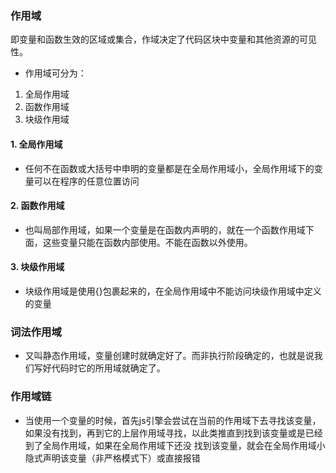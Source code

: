 ### 作用域
即变量和函数生效的区域或集合，作域决定了代码区块中变量和其他资源的可见性。
* 作用域可分为：
1. 全局作用域
2. 函数作用域
3. 块级作用域

#### 1. 全局作用域
* 任何不在函数或大括号中申明的变量都是在全局作用域小，全局作用域下的变量可以在程序的任意位置访问

#### 2. 函数作用域
* 也叫局部作用域，如果一个变量是在函数内声明的，就在一个函数作用域下面，这些变量只能在函数内部使用。不能在函数以外使用。

#### 3. 块级作用域
* 块级作用域是使用{}包裹起来的，在全局作用域中不能访问块级作用域中定义的变量

### 词法作用域
* 又叫静态作用域，变量创建时就确定好了。而非执行阶段确定的，也就是说我们写好代码时它的所用域就确定了。

### 作用域链
* 当使用一个变量的时候，首先js引擎会尝试在当前的作用域下去寻找该变量，如果没有找到，再到它的上层作用域寻找，以此类推直到找到该变量或是已经到了全局作用域，如果在全局作用域下还没
找到该变量，就会在全局作用域小隐式声明该变量（非严格模式下）或直接报错